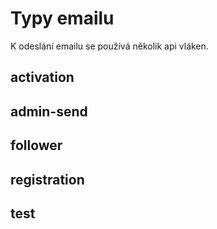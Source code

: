 # Typy emailu
K odeslání emailu se používá několik api vláken.

## activation

## admin-send

## follower

## registration

## test